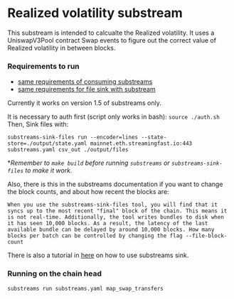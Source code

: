 # Realized volatility substream


This substream is intended to calcualte the Realized volatility. It uses a UniswapV3Pool contract Swap events
to figure out the correct value of Realized volatility in between blocks.

### Requirements to run
- [same requirements of consuming substreams](https://substreams.streamingfast.io/documentation/consume/installing-the-cli)
- [same requirements for file sink with substream](https://substreams.streamingfast.io/documentation/consume/other-sinks/files)


Currently it works on version 1.5 of substreams only.

It is necessary to auth first (script only works in bash): `source ./auth.sh`
Then, Sink files with:

```
substreams-sink-files run --encoder=lines --state-store=./output/state.yaml mainnet.eth.streamingfast.io:443 substreams.yaml csv_out ./output/files
```

**Remember to `make build` before running `substreams` or `substreams-sink-files` to make it work.*

Also, there is this in the substreams documentation if you want to change the block counts, and about how recent the blocks are:
```
When you use the substreams-sink-files tool, you will find that it syncs up to the most recent "final" block of the chain. This means it is not real-time. Additionally, the tool writes bundles to disk when it has seen 10,000 blocks. As a result, the latency of the last available bundle can be delayed by around 10,000 blocks. How many blocks per batch can be controlled by changing the flag --file-block-count
```

There is also a tutorial in [here](https://github.com/streamingfast/substreams-sink-files/tree/master/docs/tutorial) on how to use substreams sink.


### Running on the chain head

```
substreams run substreams.yaml map_swap_transfers
```


